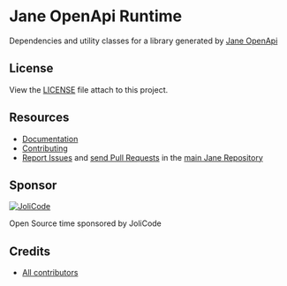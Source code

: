 # Jane OpenApi Runtime

Dependencies and utility classes for a library generated by [Jane OpenApi](https://github.com/janephp/open-api)

## License

View the [LICENSE](LICENSE) file attach to this project.

## Resources

 * [Documentation](http://jane.readthedocs.io/en/latest/)
 * [Contributing](https://github.com/janephp/janephp/blob/master/CONTRIBUTING.md)
 * [Report Issues](https://github.com/janephp/janephp/issues) and [send Pull Requests](https://github.com/janephp/janephp/pulls) 
 in the [main Jane Repository](https://github.com/janephp/janephp)
 
## Sponsor

[![JoliCode](https://jolicode.com/images/logo.svg)](https://jolicode.com)

Open Source time sponsored by JoliCode

## Credits

* [All contributors](https://github.com/jolicode/jane/graphs/contributors)
